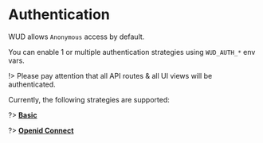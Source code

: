 # Authentication
  
WUD allows `Anonymous` access by default.

You can enable 1 or multiple authentication strategies using `WUD_AUTH_*` env vars.

!> Please pay attention that all API routes & all UI views will be authenticated.

Currently, the following strategies are supported:

?> [**Basic**](configuration/authentications/basic/)

?> [**Openid Connect**](configuration/authentications/oidc/)

